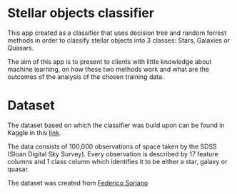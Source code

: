 # Stellar objects classifier

This app created as a classifier that uses decision tree and random forrest methods in order to classify stellar objects into 3 classes: Stars, Galaxies or Quasars.

The aim of this app is to present to clients with little knowledge about machine learning, on how these two methods work and what are the outcomes of the analysis of the chosen training data.

# Dataset

The dataset based on which the classifier was build upon can be found in Kaggle in this [link](https://www.kaggle.com/datasets/fedesoriano/stellar-classification-dataset-sdss17).

The data consists of 100,000 observations of space taken by the SDSS (Sloan Digital Sky Survey). Every observation is described by 17 feature columns and 1 class column which identifies it to be either a star, galaxy or quasar.

The dataset was created from [Federico Soriano](https://www.kaggle.com/fedesoriano)
